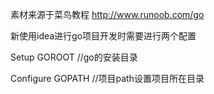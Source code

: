 素材来源于菜鸟教程
http://www.runoob.com/go

新使用idea进行go项目开发时需要进行两个配置

Setup GOROOT //go的安装目录

Configure GOPATH //项目path设置项目所在目录
